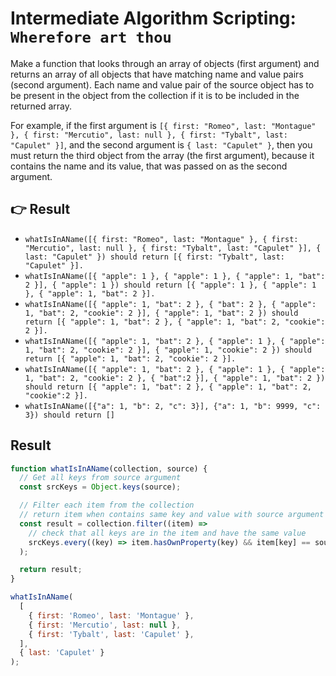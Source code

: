 # Intermediate Algorithm Scripting: `Wherefore art thou`

Make a function that looks through an array of objects (first argument) and returns an array of all objects that have matching name and value pairs (second argument). Each name and value pair of the source object has to be present in the object from the collection if it is to be included in the returned array.

For example, if the first argument is `[{ first: "Romeo", last: "Montague" }, { first: "Mercutio", last: null }, { first: "Tybalt", last: "Capulet" }]`, and the second argument is `{ last: "Capulet" }`, then you must return the third object from the array (the first argument), because it contains the name and its value, that was passed on as the second argument.

## :point_right: Result

- `whatIsInAName([{ first: "Romeo", last: "Montague" }, { first: "Mercutio", last: null }, { first: "Tybalt", last: "Capulet" }], { last: "Capulet" }) should return [{ first: "Tybalt", last: "Capulet" }].`
- `whatIsInAName([{ "apple": 1 }, { "apple": 1 }, { "apple": 1, "bat": 2 }], { "apple": 1 }) should return [{ "apple": 1 }, { "apple": 1 }, { "apple": 1, "bat": 2 }].`
- `whatIsInAName([{ "apple": 1, "bat": 2 }, { "bat": 2 }, { "apple": 1, "bat": 2, "cookie": 2 }], { "apple": 1, "bat": 2 }) should return [{ "apple": 1, "bat": 2 }, { "apple": 1, "bat": 2, "cookie": 2 }].`
- `whatIsInAName([{ "apple": 1, "bat": 2 }, { "apple": 1 }, { "apple": 1, "bat": 2, "cookie": 2 }], { "apple": 1, "cookie": 2 }) should return [{ "apple": 1, "bat": 2, "cookie": 2 }].`
- `whatIsInAName([{ "apple": 1, "bat": 2 }, { "apple": 1 }, { "apple": 1, "bat": 2, "cookie": 2 }, { "bat":2 }], { "apple": 1, "bat": 2 }) should return [{ "apple": 1, "bat": 2 }, { "apple": 1, "bat": 2, "cookie":2 }].`
- `whatIsInAName([{"a": 1, "b": 2, "c": 3}], {"a": 1, "b": 9999, "c": 3}) should return []`

## Result

```javascript
function whatIsInAName(collection, source) {
  // Get all keys from source argument
  const srcKeys = Object.keys(source);

  // Filter each item from the collection
  // return item when contains same key and value with source argument
  const result = collection.filter((item) =>
    // check that all keys are in the item and have the same value
    srcKeys.every((key) => item.hasOwnProperty(key) && item[key] == source[key])
  );

  return result;
}

whatIsInAName(
  [
    { first: 'Romeo', last: 'Montague' },
    { first: 'Mercutio', last: null },
    { first: 'Tybalt', last: 'Capulet' },
  ],
  { last: 'Capulet' }
);
```
